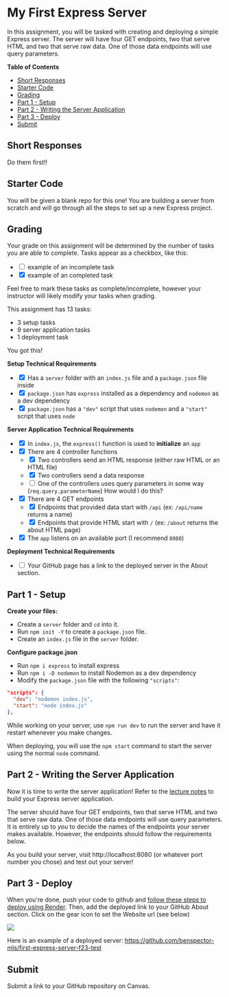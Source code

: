 # My First Express Server

In this assignment, you will be tasked with creating and deploying a simple Express server. The server will have four GET endpoints, two that serve HTML and two that serve raw data. One of those data endpoints will use query parameters.

**Table of Contents**
- [Short Responses](#short-responses)
- [Starter Code](#starter-code)
- [Grading](#grading)
- [Part 1 - Setup](#part-1---setup)
- [Part 2 - Writing the Server Application](#part-2---writing-the-server-application)
- [Part 3 - Deploy](#part-3---deploy)
- [Submit](#submit)

## Short Responses

Do them first!!

## Starter Code

You will be given a blank repo for this one! You are building a server from scratch and will go through all the steps to set up a new Express project.

## Grading

Your grade on this assignment will be determined by the number of tasks you are able to complete. Tasks appear as a checkbox, like this:

- <input type="checkbox"> example of an incomplete task
- <input type="checkbox" checked > example of an completed task

Feel free to mark these tasks as complete/incomplete, however your instructor will likely modify your tasks when grading.

This assignment has 13 tasks:
- 3 setup tasks
- 9 server application tasks
- 1 deployment task

You got this!

**Setup Technical Requirements**

- <input type="checkbox" checked> Has a `server` folder with an `index.js` file and a `package.json` file inside
- <input type="checkbox" checked> `package.json` has `express` installed as a dependency and `nodemon` as a dev dependency
- <input type="checkbox" checked> `package.json` has a `"dev"` script that uses `nodemon` and a `"start"` script that uses `node`

**Server Application Technical Requirements**

- <input type="checkbox" checked> In `index.js`, the `express()` function is used to **initialize** an `app`
- <input type="checkbox" checked> There are 4 controller functions
  - <input type="checkbox" checked > Two controllers send an HTML response (either raw HTML or an HTML file)
  - <input type="checkbox" checked> Two controllers send a data response
  - <input type="checkbox" > One of the controllers uses query parameters in some way (`req.query.parameterName`) How would I do this?
- <input type="checkbox" checked> There are 4 GET endpoints
  - <input type="checkbox" checked> Endpoints that provided data start with `/api` (ex: `/api/name` returns a name)
  - <input type="checkbox" checked> Endpoints that provide HTML start with `/` (ex: `/about` returns the about HTML page)
- <input type="checkbox" checked> The `app` listens on an available port (I recommend `8080`)

**Deployment Technical Requirements**

- <input type="checkbox"> Your GitHub page has a link to the deployed server in the About section. 

## Part 1 - Setup

**Create your files:**
* Create a `server` folder and `cd` into it.
* Run `npm init -Y` to create a `package.json` file.
* Create an `index.js` file in the `server` folder.

**Configure package.json**
* Run `npm i express` to install express
* Run `npm i -D nodemon` to install Nodemon as a dev dependency
* Modify the `package.json` file with the following `"scripts"`:

```json
"scripts": {
  "dev": "nodemon index.js",
  "start": "node index.js"
},
```

While working on your server, use `npm run dev` to run the server and have it restart whenever you make changes.

When deploying, you will use the `npm start` command to start the server using the normal `node` command.


## Part 2 - Writing the Server Application

Now it is time to write the server application! Refer to the [lecture notes](https://github.com/The-Marcy-Lab-School/8-0-0-intro-to-express) to build your Express server application.

The server should have four GET endpoints, two that serve HTML and two that serve raw data. One of those data endpoints will use query parameters. It is entirely up to *you* to decide the names of the endpoints your server makes available. However, the endpoints should follow the requirements below.

As you build your server, visit http://localhost:8080 (or whatever port number you chose) and test out your server!

## Part 3 - Deploy

When you're done, push your code to github and [follow these steps to deploy using Render](https://github.com/The-Marcy-Lab-School/render-deployment-instructions). Then, add the deployed link to your GitHub About section. Click on the gear icon to set the Website url (see below)

![](./images/deployed-github.png)

Here is an example of a deployed server: https://github.com/benspector-mls/first-express-server-f23-test

## Submit

Submit a link to your GitHub repository on Canvas.
